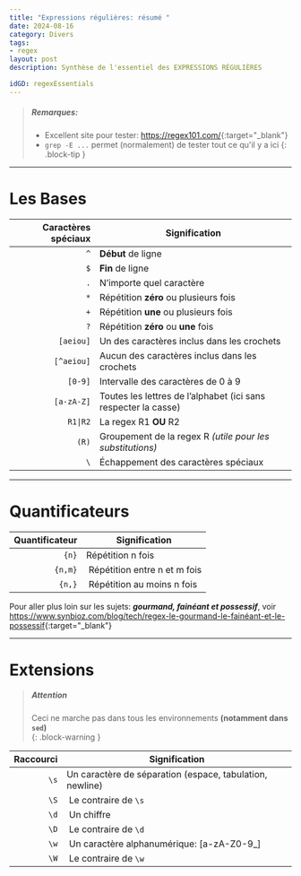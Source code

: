 ```yaml
---
title: "Expressions régulières: résumé "
date: 2024-08-16
category: Divers
tags:
- regex
layout: post
description: Synthèse de l'essentiel des EXPRESSIONS RÉGULIÈRES

idGD: regexEssentials
---
```


> ##### Remarques:
> - Excellent site pour tester: <https://regex101.com/>{:target="_blank"}
> - `grep -E ...` permet (normalement) de tester tout ce qu'il y a ici
{: .block-tip }

--------------------------------------------------------------------------------------------------------------------

Les Bases
=========


| Caractères spéciaux | Signification                                                   |
| ------------------: | --------------------------------------------------------------- |
|                 `^` | **Début** de ligne​                                             |
|                 `$` | **Fin** de ligne​                                               |
|                 `.` | N’importe quel caractère​​                                      |
|                 `*` | Répétition **zéro** ou plusieurs fois​​                         |
|                 `+` | Répétition **une** ou plusieurs fois​​                          |
|                 `?` | Répétition **zéro** ou **une** fois​                            |
|           `[aeiou]` | Un des caractères inclus dans les crochets​                     |
|          `[^aeiou]` | Aucun des caractères inclus dans les crochets​                  |
|             `[0-9]` | Intervalle des caractères de 0 à 9​                             |
|         `[a-zA-Z]​`  | Toutes les lettres de l’alphabet​ (ici sans respecter la casse) |
|<code>R1&#124;R2</code>  | La regex R1 **OU** R2​                                         |
|              `(R)​`  | Groupement de la regex R *(utile pour les substitutions)* ​     |
|                 `\` | Échappement des caractères spéciaux                             |

--------------------------------------------------------------------------------------------------------------------

Quantificateurs
===============

| Quantificateur | Signification                    |
| -------------: | -------------------------------- |
|          `{n}` | Répétition n fois​​              |
|        `{n,m}` | ​  Répétition entre n et m fois​ |
|         `{n,}` | ​  Répétition au moins n fois​​  |

Pour aller plus loin sur les sujets: ***gourmand, fainéant et possessif***, voir <https://www.synbioz.com/blog/tech/regex-le-gourmand-le-fainéant-et-le-possessif>{:target="_blank"}

--------------------------------------------------------------------------------------------------------------------

Extensions​
==========

> ##### Attention
>
> Ceci ne marche pas dans tous les environnements **(notamment dans `sed`)**  
{: .block-warning }


| Raccourci | Signification                                             |
| --------: | --------------------------------------------------------- |
|      `\s` | Un caractère de séparation (espace, tabulation, newline)​ |
|      `\S` | ​ Le contraire de `\s`​​                                  |
|      `\d` | ​  Un chiffre                                             |
|      `\D` | ​ Le contraire de `\d`​​                                  |
|      `\w` | ​ Un caractère alphanumérique: [a-zA-Z0-9_]​              |
|      `\W` | ​ Le contraire de `\w`​​                                  |
